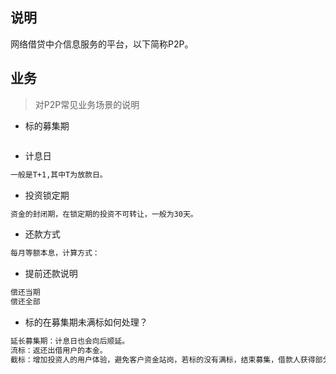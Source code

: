 ## 说明
网络借贷中介信息服务的平台，以下简称P2P。

## 业务
> 对P2P常见业务场景的说明

* 标的募集期
```bash

```

* 计息日
```bash
一般是T+1,其中T为放款日。
```

* 投资锁定期
```bash
资金的封闭期，在锁定期的投资不可转让，一般为30天。
```

* 还款方式
```bash
每月等额本息，计算方式：
```

* 提前还款说明
```bash
偿还当期
偿还全部
```

* 标的在募集期未满标如何处理？
```bash
延长募集期：计息日也会向后顺延。
流标：返还出借用户的本金。
截标：增加投资人的用户体验，避免客户资金站岗，若标的没有满标，结束募集，借款人获得部分借款资金。
```

